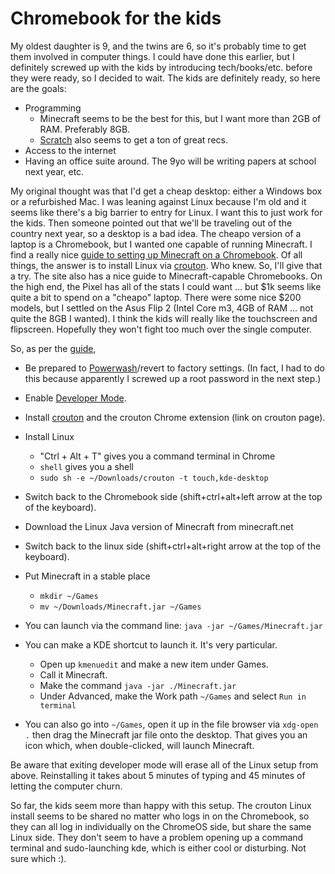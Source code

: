 <!--
.. title: Chromebooks for the kids
.. slug: chromebooks-for-the-kids
.. date: 2017-12-31 17:58:37 UTC
.. tags: 
.. category: 
.. link: 
.. description: 
.. type: text
-->

# Chromebook for the kids

My oldest daughter is 9, and the twins are 6, so it's probably time to get them involved in computer things. I could have done this earlier, but I definitely screwed up with the kids by introducing tech/books/etc. before they were ready, so I decided to wait. The kids are definitely ready, so here are the goals:

* Programming
    * Minecraft seems to be the best for this, but I want more than 2GB of RAM. Preferably 8GB.
    * [Scratch](https://scratch.mit.edu) also seems to get a ton of great recs.
* Access to the internet
* Having an office suite around. The 9yo will be writing papers at school next year, etc.

My original thought was that I'd get a cheap desktop: either a Windows box or a refurbished Mac. I was leaning against Linux because I'm old and it seems like there's a big barrier to entry for Linux. I want this to just work for the kids. Then someone pointed out that we'll be traveling out of the country next year, so a desktop is a bad idea. The cheapo version of a laptop is a Chromebook, but I wanted one capable of running Minecraft. I find a really nice [guide to setting up Minecraft on a Chromebook](https://platypusplatypus.com/chromebooks/play-minecraft-chromebook/). Of all things, the answer is to install Linux via [crouton](https://github.com/dnschneid/crouton). Who knew. So, I'll give that a try. The site also has a nice guide to Minecraft-capable Chromebooks. On the high end, the Pixel has all of the stats I could want ... but $1k seems like quite a bit to spend on a "cheapo" laptop. There were some nice $200 models, but I settled on the Asus Flip 2 (Intel Core m3, 4GB of RAM ... not quite the 8GB I wanted). I think the kids will really like the touchscreen and flipscreen. Hopefully they won't fight too much over the single computer.

So, as per the [guide](https://platypusplatypus.com/chromebooks/play-minecraft-chromebook/),

* Be prepared to [Powerwash](https://platypusplatypus.com/chromebooks/powerwash-chromebook-full-recovery/)/revert to factory settings. (In fact, I had to do this because apparently I screwed up a root password in the next step.)
* Enable [Developer Mode](https://platypusplatypus.com/chromebooks/enable-developer-mode-chromebook/).
* Install [crouton](https://github.com/dnschneid/crouton) and the crouton Chrome extension (link on crouton page).
* Install Linux
    * "Ctrl + Alt + T" gives you a command terminal in Chrome
    * `shell` gives you a shell
    * `sudo sh -e ~/Downloads/crouton -t touch,kde-desktop`

* Switch back to the Chromebook side (shift+ctrl+alt+left arrow at the top of the keyboard).
* Download the Linux Java version of Minecraft from minecraft.net
* Switch back to the linux side (shift+ctrl+alt+right arrow at the top of the keyboard).
* Put Minecraft in a stable place
    * `mkdir ~/Games`
    * `mv ~/Downloads/Minecraft.jar ~/Games`
* You can launch via the command line: `java -jar ~/Games/Minecraft.jar`
* You can make a KDE shortcut to launch it. It's very particular.
    * Open up `kmenuedit` and make a new item under Games.
    * Call it Minecraft.
    * Make the command `java -jar ./Minecraft.jar`
    * Under Advanced, make the Work path `~/Games` and select `Run in terminal`
* You can also go into `~/Games`, open it up in the file browser via `xdg-open .` then drag the Minecraft jar file onto the desktop. That gives you an icon which, when double-clicked, will launch Minecraft.

Be aware that exiting developer mode will erase all of the Linux setup from above. Reinstalling it takes about 5 minutes of typing and 45 minutes of letting the computer churn.

So far, the kids seem more than happy with this setup. The crouton Linux install seems to be shared no matter who logs in on the Chromebook, so they can all log in individually on the ChromeOS side, but share the same Linux side. They don't seem to have a problem opening up a command terminal and sudo-launching kde, which is either cool or disturbing. Not sure which :).
